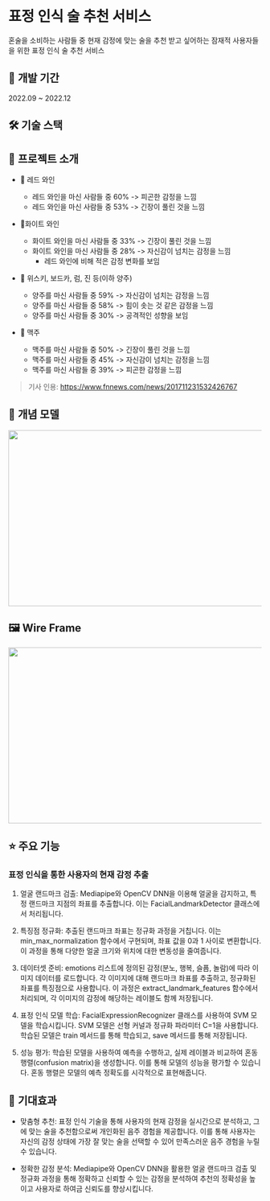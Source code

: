 # 표정 인식 술 추천 서비스

혼술을 소비하는 사람들 중 현재 감정에 맞는 술을 추천 받고 싶어하는 잠재적 사용자들을 위한 표정 인식 술 추천 서비스

## 📆 개발 기간

2022.09 ~ 2022.12

## 🛠️ 기술 스택

## 📝 프로젝트 소개

- 🍷 레드 와인

  - 레드 와인을 마신 사람들 중 60% -> 피곤한 감정을 느낌
  - 레드 와인을 마신 사람들 중 53% -> 긴장이 풀린 것을 느낌

- 🥂화이트 와인

  - 화이트 와인을 마신 사람들 중 33% -> 긴장이 풀린 것을 느낌
  - 화이트 와인을 마신 사람들 중 28% -> 자신감이 넘치는 감정을 느낌
    - 레드 와인에 비해 적은 감정 변화를 보임

- 🥃 위스키, 보드카, 럼, 진 등(이하 양주)

  - 양주를 마신 사람들 중 59% -> 자신감이 넘치는 감정을 느낌
  - 양주를 마신 사람들 중 58% -> 힘이 솟는 것 같은 감정을 느낌
  - 양주를 마신 사람들 중 30% -> 공격적인 성향을 보임

- 🍺 맥주
  - 맥주를 마신 사람들 중 50% -> 긴장이 풀린 것을 느낌
  - 맥주를 마신 사람들 중 45% -> 자신감이 넘치는 감정을 느낌
  - 맥주를 마신 사람들 중 39% -> 피곤한 감정을 느낌

> 기사 인용: https://www.fnnews.com/news/201711231532426767

## 🏹 개념 모델

<img
  src="https://ifh.cc/g/BdqTjq.png"
  width="550"
  height="350"
/>

## 🖼️ Wire Frame

<img
  src="https://ifh.cc/g/BRj9qw.png"
  width="600"
  height="350"
/>

## ⭐️ 주요 기능

### 표정 인식을 통한 사용자의 현재 감정 추출

1. 얼굴 랜드마크 검출: Mediapipe와 OpenCV DNN을 이용해 얼굴을 감지하고, 특정 랜드마크 지점의 좌표를 추출합니다. 이는 FacialLandmarkDetector 클래스에서 처리됩니다.

2. 특징점 정규화: 추출된 랜드마크 좌표는 정규화 과정을 거칩니다. 이는 min_max_normalization 함수에서 구현되며, 좌표 값을 0과 1 사이로 변환합니다. 이 과정을 통해 다양한 얼굴 크기와 위치에 대한 변동성을 줄여줍니다.

3. 데이터셋 준비: emotions 리스트에 정의된 감정(분노, 행복, 슬픔, 놀람)에 따라 이미지 데이터를 로드합니다. 각 이미지에 대해 랜드마크 좌표를 추출하고, 정규화된 좌표를 특징점으로 사용합니다. 이 과정은 extract_landmark_features 함수에서 처리되며, 각 이미지의 감정에 해당하는 레이블도 함께 저장됩니다.

4. 표정 인식 모델 학습: FacialExpressionRecognizer 클래스를 사용하여 SVM 모델을 학습시킵니다. SVM 모델은 선형 커널과 정규화 파라미터 C=1을 사용합니다. 학습된 모델은 train 메서드를 통해 학습되고, save 메서드를 통해 저장됩니다.

5. 성능 평가: 학습된 모델을 사용하여 예측을 수행하고, 실제 레이블과 비교하여 혼동 행렬(confusion matrix)을 생성합니다. 이를 통해 모델의 성능을 평가할 수 있습니다. 혼동 행렬은 모델의 예측 정확도를 시각적으로 표현해줍니다.

## 🍬 기대효과

- 맞춤형 추천: 표정 인식 기술을 통해 사용자의 현재 감정을 실시간으로 분석하고, 그에 맞는 술을 추천함으로써 개인화된 음주 경험을 제공합니다. 이를 통해 사용자는 자신의 감정 상태에 가장 잘 맞는 술을 선택할 수 있어 만족스러운 음주 경험을 누릴 수 있습니다.

- 정확한 감정 분석: Mediapipe와 OpenCV DNN을 활용한 얼굴 랜드마크 검출 및 정규화 과정을 통해 정확하고 신뢰할 수 있는 감정을 분석하여 추천의 정확성을 높이고 사용자로 하여금 신뢰도를 향상시킵니다.
